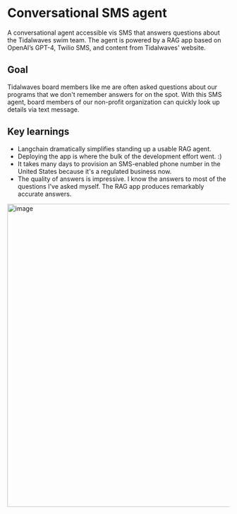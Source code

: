 # Conversational SMS agent
A conversational agent accessible vis SMS that answers questions about the Tidalwaves swim team. The agent is powered by a RAG app based on OpenAI’s GPT-4, Twilio SMS, and content from Tidalwaves' website.

## Goal
Tidalwaves board members like me are often asked questions about our programs that we don't remember answers for on the spot. With this SMS agent, board members of our non-profit organization can quickly look up details via text message.

## Key learnings
* Langchain dramatically simplifies standing up a usable RAG agent.
* Deploying the app is where the bulk of the development effort went. :)
* It takes many days to provision an SMS-enabled phone number in the United States because it's a regulated business now.
* The quality of answers is impressive. I know the answers to most of the questions I've asked myself. The RAG app produces remarkably accurate answers.

<img width="686" alt="image" src="https://github.com/user-attachments/assets/c1992eb8-1514-46a6-86fd-0b3fc625f69b">
